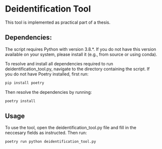# Deidentification Tool

This tool is implemented as practical part of a thesis. 

## Dependencies:
The script requires Python with version 3.8.*.
If you do not have this version available on your system, please install it (e.g., from source or using conda).

To resolve and install all dependencies required to run deidentification_tool.py, navigate to the directory containing the script.
If you do not have Poetry installed, first run:

```bash
pip install poetry
```

Then resolve the dependencies by running:

```bash
poetry install
```

## Usage
To use the tool, open the deidentification_tool.py file and fill in the neccesary fields as instructed. 
Then run:

```bash
poetry run python deidentification_tool.py
```